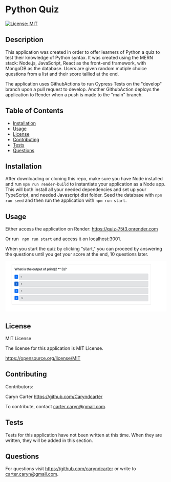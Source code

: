# Python Quiz
[![License: MIT](https://img.shields.io/badge/License-MIT-yellow.svg)](https://opensource.org/licenses/MIT)

## Description

This application was created in order to offer learners of Python a quiz to test their knowledge of Python syntax.  It was created using the MERN stack: Node.js, JavaScript, React as the front-end framework, with MongoDB as the database.  Users are given random mutiple choice questions from a list and their score tallied at the end.  

The application uses GithubActions to run Cypress Tests on the "develop" branch upon a pull request to develop.  Another GithubAction deploys the application to Render when a push is made to the "main" branch. 


## Table of Contents
- [Installation](#installation)
- [Usage](#usage)
- [License](#license)
- [Contributing](#contributing)
- [Tests](#tests)
- [Questions](#questions)

## Installation

After downloading or cloning this repo, make sure you have Node installed and run ``npm run render-build`` to instantiate your application as a Node app.  This will both install all your needed dependencies and set up your TypeScript, and needed Javascript dist folder. Seed the database with ``npm run seed`` and then run the application with ``npm run start``.  

## Usage

Either access the application on Render: https://quiz-75t3.onrender.com

Or run `` npm run start`` and access it on localhost:3001.  

When you start the quiz by clicking "start," you can proceed by answering the questions until you get your score at the end, 10 questions later.  
 

![Demo](./assets/output.png)


## License

MIT License

The license for this application is MIT License.

https://opensource.org/license/MIT

## Contributing

Contributors: 

Caryn Carter https://github.com/Caryndcarter 

To contribute, contact carter.caryn@gmail.com.

## Tests

Tests for this application have not been written at this time.  When they are written, they will be added in this section.  


## Questions

For questions visit https://github.com/caryndcarter or write to carter.caryn@gmail.com.

